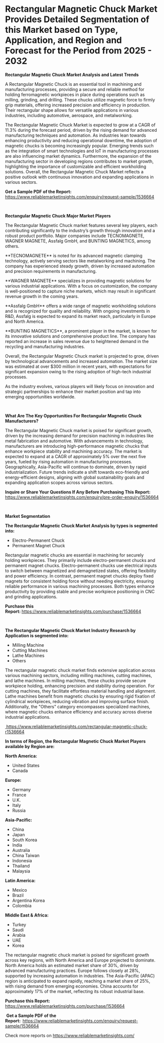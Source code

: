 <p><h1>Rectangular Magnetic Chuck Market Provides Detailed Segmentation of this Market based on Type, Application, and Region and Forecast for the Period from 2025 - 2032</h1></p><p><strong>Rectangular Magnetic Chuck Market Analysis and Latest Trends</strong></p>
<p><p>A Rectangular Magnetic Chuck is an essential tool in machining and manufacturing processes, providing a secure and reliable method for holding ferromagnetic workpieces in place during operations such as milling, grinding, and drilling. These chucks utilize magnetic force to firmly grip materials, offering increased precision and efficiency in production. Their rectangular shape allows for versatile applications in various industries, including automotive, aerospace, and metalworking.</p><p>The Rectangular Magnetic Chuck Market is expected to grow at a CAGR of 11.3% during the forecast period, driven by the rising demand for advanced manufacturing techniques and automation. As industries lean towards enhancing productivity and reducing operational downtime, the adoption of magnetic chucks is becoming increasingly popular. Emerging trends such as the integration of smart technologies and IoT in manufacturing processes are also influencing market dynamics. Furthermore, the expansion of the manufacturing sector in developing regions contributes to market growth, highlighting the importance of customizable and efficient workholding solutions. Overall, the Rectangular Magnetic Chuck Market reflects a positive outlook with continuous innovation and expanding applications in various sectors.</p></p>
<p><strong>Get a Sample PDF of the Report:&nbsp;</strong> <a href="https://www.reliablemarketinsights.com/enquiry/request-sample/1536664?utm_campaign=3033&utm_medium=2&utm_source=Github&utm_content=ia&utm_term=11042025&utm_id=rectangular-magnetic-chuck">https://www.reliablemarketinsights.com/enquiry/request-sample/1536664</a></p>
<p>&nbsp;</p>
<p><strong>Rectangular Magnetic Chuck Major Market Players</strong></p>
<p><p>The Rectangular Magnetic Chuck market features several key players, each contributing significantly to the industry’s growth through innovation and a robust product portfolio. Major companies include TECNOMAGNETE, WAGNER MAGNETE, Assfalg GmbH, and BUNTING MAGNETICS, among others.</p><p>**TECNOMAGNETE** is noted for its advanced magnetic clamping technology, actively serving sectors like metalworking and machining. The company has experienced steady growth, driven by increased automation and precision requirements in manufacturing. </p><p>**WAGNER MAGNETE** specializes in providing magnetic solutions for various industrial applications. With a focus on customization, the company is well-positioned to capture niche markets, which may result in significant revenue growth in the coming years.</p><p>**Assfalg GmbH** offers a wide range of magnetic workholding solutions and is recognized for quality and reliability. With ongoing investments in R&D, Assfalg is expected to expand its market reach, particularly in Europe and North America.</p><p>**BUNTING MAGNETICS**, a prominent player in the market, is known for its innovative solutions and comprehensive product line. The company has reported an increase in sales revenue due to heightened demand in the recycling and manufacturing industries.</p><p>Overall, the Rectangular Magnetic Chuck market is projected to grow, driven by technological advancements and increased automation. The market size was estimated at over $300 million in recent years, with expectations for significant expansion owing to the rising adoption of high-tech industrial processes.</p><p>As the industry evolves, various players will likely focus on innovation and strategic partnerships to enhance their market position and tap into emerging opportunities worldwide.</p></p>
<p>&nbsp;</p>
<p><strong>What Are The Key Opportunities For Rectangular Magnetic Chuck Manufacturers?</strong></p>
<p><p>The Rectangular Magnetic Chuck market is poised for significant growth, driven by the increasing demand for precision machining in industries like metal fabrication and automotive. With advancements in technology, manufacturers are introducing high-performance magnetic chucks that enhance workpiece stability and machining accuracy. The market is expected to expand at a CAGR of approximately 5% over the next five years, fueled by rising automation in manufacturing processes. Geographically, Asia-Pacific will continue to dominate, driven by rapid industrialization. Future trends indicate a shift towards eco-friendly and energy-efficient designs, aligning with global sustainability goals and expanding application scopes across various sectors.</p></p>
<p><strong>Inquire or Share Your Questions If Any Before Purchasing This Report:</strong> <a href="https://www.reliablemarketinsights.com/enquiry/pre-order-enquiry/1536664?utm_campaign=3033&utm_medium=2&utm_source=Github&utm_content=ia&utm_term=11042025&utm_id=rectangular-magnetic-chuck">https://www.reliablemarketinsights.com/enquiry/pre-order-enquiry/1536664</a></p>
<p>&nbsp;</p>
<p><strong>Market Segmentation</strong></p>
<p><strong>The Rectangular Magnetic Chuck Market Analysis by types is segmented into:</strong></p>
<p><ul><li>Electro-Permanent Chuck</li><li>Permanent Magnet Chuck</li></ul></p>
<p><p>Rectangular magnetic chucks are essential in machining for securely holding workpieces. They primarily include electro-permanent chucks and permanent magnet chucks. Electro-permanent chucks use electrical inputs to switch between magnetized and demagnetized states, offering flexibility and power efficiency. In contrast, permanent magnet chucks deploy fixed magnets for consistent holding force without needing electricity, ensuring reliable performance in various machining processes. Both types enhance productivity by providing stable and precise workpiece positioning in CNC and grinding applications.</p></p>
<p><strong>Purchase this Report:&nbsp;</strong><a href="https://www.reliablemarketinsights.com/purchase/1536664?utm_campaign=3033&utm_medium=2&utm_source=Github&utm_content=ia&utm_term=11042025&utm_id=rectangular-magnetic-chuck">https://www.reliablemarketinsights.com/purchase/1536664</a></p>
<p>&nbsp;</p>
<p><strong>The Rectangular Magnetic Chuck Market Industry Research by Application is segmented into:</strong></p>
<p><ul><li>Milling Machine</li><li>Cutting Machines</li><li>Lathe Machines</li><li>Others</li></ul></p>
<p><p>The rectangular magnetic chuck market finds extensive application across various machining sectors, including milling machines, cutting machines, and lathe machines. In milling machines, these chucks provide secure workpiece holding, enhancing precision and stability during operation. For cutting machines, they facilitate effortless material handling and alignment. Lathe machines benefit from magnetic chucks by ensuring rigid fixation of cylindrical workpieces, reducing vibration and improving surface finish. Additionally, the "Others" category encompasses specialized machines, where magnetic chucks enhance efficiency and accuracy across diverse industrial applications.</p></p>
<p><a href="https://www.reliablemarketinsights.com/rectangular-magnetic-chuck-r1536664?utm_campaign=3033&utm_medium=2&utm_source=Github&utm_content=ia&utm_term=11042025&utm_id=rectangular-magnetic-chuck">&nbsp;https://www.reliablemarketinsights.com/rectangular-magnetic-chuck-r1536664</a></p>
<p><strong>In terms of Region, the Rectangular Magnetic Chuck Market Players available by Region are:</strong></p>
<p>
    <p> <strong> North America: </strong>
        <ul>
            <li>United States</li>
            <li>Canada</li>
        </ul>
        </p> 
    <p> <strong> Europe: </strong>
        <ul>
            <li>Germany</li>
            <li>France</li>
            <li>U.K.</li>
            <li>Italy</li>
            <li>Russia</li>
        </ul>
        </p> 
    <p> <strong> Asia-Pacific: </strong>
        <ul>
            <li>China</li>
            <li>Japan</li>
            <li>South Korea</li>
            <li>India</li>
            <li>Australia</li>
            <li>China Taiwan</li>
            <li>Indonesia</li>
            <li>Thailand</li>
            <li>Malaysia</li>
        </ul>
        </p> 
    <p> <strong> Latin America: </strong>
        <ul>
            <li>Mexico</li>
            <li>Brazil</li>
            <li>Argentina Korea</li>
            <li>Colombia</li>
        </ul>
        </p> 
    <p> <strong> Middle East & Africa: </strong>
        <ul>
            <li>Turkey</li>
            <li>Saudi</li>
            <li>Arabia</li>
            <li>UAE</li>
            <li>Korea</li>
        </ul>
    </p>
    </p>
<p><p>The rectangular magnetic chuck market is poised for significant growth across key regions, with North America and Europe projected to dominate. North America holds an estimated market share of 30%, driven by advanced manufacturing practices. Europe follows closely at 28%, supported by increasing automation in industries. The Asia-Pacific (APAC) region is anticipated to expand rapidly, reaching a market share of 25%, with rising demand from emerging economies. China accounts for approximately 17% of the market, reflecting its robust industrial base.</p></p>
<p><strong>Purchase this Report: </strong><a href="https://www.reliablemarketinsights.com/purchase/1536664?utm_campaign=3033&utm_medium=2&utm_source=Github&utm_content=ia&utm_term=11042025&utm_id=rectangular-magnetic-chuck">https://www.reliablemarketinsights.com/purchase/1536664</a></p>
<p>&nbsp;<strong>Get a Sample PDF of the Report:&nbsp;&nbsp;</strong><a href="https://www.reliablemarketinsights.com/enquiry/request-sample/1536664?utm_campaign=3033&utm_medium=2&utm_source=Github&utm_content=ia&utm_term=11042025&utm_id=rectangular-magnetic-chuck">https://www.reliablemarketinsights.com/enquiry/request-sample/1536664</a></p>
<p><strong></strong></p>
<p>Check more reports on <a href="https://www.reliablemarketinsights.com/?utm_campaign=3033&utm_medium=2&utm_source=Github&utm_content=ia&utm_term=11042025&utm_id=rectangular-magnetic-chuck">https://www.reliablemarketinsights.com/</a></p>